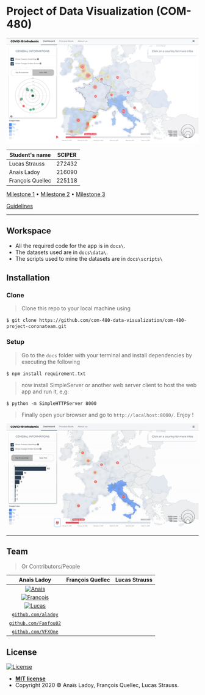# Project of Data Visualization (COM-480)

![Dashboard](https://raw.githubusercontent.com/com-480-data-visualization/com-480-project-coronateam/master/imgs/dashboard.png)

| Student's name | SCIPER |
| -------------- | ------ |
| Lucas Strauss | 272432 |
| Anais Ladoy | 216090 |
| François Quellec | 225118 |

[Milestone 1](https://github.com/com-480-data-visualization/com-480-project-coronateam/blob/master/reports/Milestone_1.md) • [Milestone 2](https://github.com/com-480-data-visualization/com-480-project-coronateam/blob/master/reports/Milestone_2.md) • [Milestone 3](https://github.com/com-480-data-visualization/com-480-project-coronateam/blob/master/reports/Milestone_3.md)

[Guidelines](https://com-480-data-visualization.github.io/2020-project-guidelines/)

---
## Workspace

- All the required code for the app is in `docs\`.
- The datasets used are in `docs\data\`.
- The scripts used to mine the datasets are in `docs\scripts\`

## Installation

### Clone

> Clone this repo to your local machine using 
```shell
$ git clone https://github.com/com-480-data-visualization/com-480-project-coronateam.git
```

### Setup

> Go to the `docs` folder with your terminal and install dependencies by executing the following

```shell
$ npm install requirement.txt
```

> now install SimpleServer or another web server client to host the web app and run it, e,g: 

```shell
$ python -m SimpleHTTPServer 8000
```
> Finally open your browser and go to `http://localhost:8000/`. Enjoy !

![demo GIF](https://raw.githubusercontent.com/com-480-data-visualization/com-480-project-coronateam/master/demo.gif)

---

## Team

> Or Contributors/People

| Anaïs Ladoy | François Quellec |Lucas Strauss |
| :---: |:---:| :---:|
| [![Anais](https://avatars2.githubusercontent.com/u/28190136?s=460&v=4)]()    
| [![François](https://avatars0.githubusercontent.com/u/17878016?s=460&u=a607a98f9962178dca27e091af3ea41b0a584592&v=4)]() 
| [![Lucas](https://avatars2.githubusercontent.com/u/23017180?s=460&u=c136e443542666b16713834b48749b5174fa5760&v=4)]()  |
| <a href="https://github.com/aladoy" target="_blank">`github.com/aladoy`</a> 
| <a href="https://github.com/Fanfou02" target="_blank">`github.com/Fanfou02`</a> 
| <a href="https://github.com/VFXOne" target="_blank">`github.com/VFXOne`</a> |


## License

[![License](http://img.shields.io/:license-mit-blue.svg?style=flat-square)](http://badges.mit-license.org)

- **[MIT license](http://opensource.org/licenses/mit-license.php)**
- Copyright 2020 © Anaïs Ladoy, François Quellec, Lucas Strauss.
